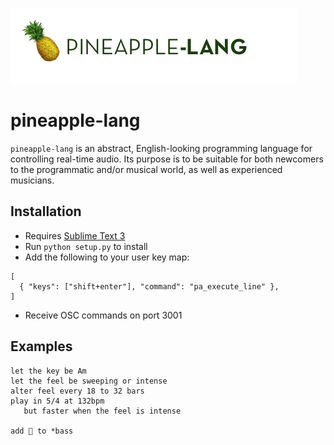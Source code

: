 ![pineapple-lang](pineapple-lang.png)

# pineapple-lang

`pineapple-lang` is an abstract, English-looking programming language for controlling real-time audio. Its purpose is to be suitable for both newcomers to the programmatic and/or musical world, as well as experienced musicians.

## Installation
* Requires [Sublime Text 3](https://www.sublimetext.com/3)
* Run `python setup.py` to install
* Add the following to your user key map:
```
[
  { "keys": ["shift+enter"], "command": "pa_execute_line" },
]
```
* Receive OSC commands on port 3001

## Examples

```
let the key be Am
let the feel be sweeping or intense
alter feel every 18 to 32 bars
play in 5/4 at 132bpm
   but faster when the feel is intense

add 🍍 to *bass
```
